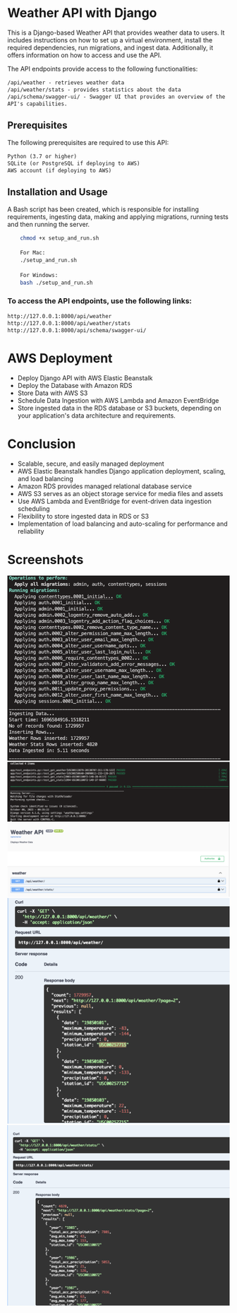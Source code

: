 # Weather API with Django

This is a Django-based Weather API that provides weather data to users. It includes instructions on how to set up a virtual environment, install the required dependencies, run migrations, and ingest data. Additionally, it offers information on how to access and use the API.

The API endpoints provide access to the following functionalities:

    /api/weather - retrieves weather data
    /api/weather/stats - provides statistics about the data
    /api/schema/swagger-ui/ - Swagger UI that provides an overview of the API's capabilities.

## Prerequisites

The following prerequisites are required to use this API:

    Python (3.7 or higher)
    SQLite (or PostgreSQL if deploying to AWS)
    AWS account (if deploying to AWS)

## Installation and Usage

A Bash script has been created, which is responsible for installing requirements, ingesting data, making and applying migrations, running tests and then running the server.

```bash
    chmod +x setup_and_run.sh

    For Mac:
    ./setup_and_run.sh

    For Windows:
    bash ./setup_and_run.sh
```

### To access the API endpoints, use the following links:

    http://127.0.0.1:8000/api/weather
    http://127.0.0.1:8000/api/weather/stats
    http://127.0.0.1:8000/api/schema/swagger-ui/

# AWS Deployment

- Deploy Django API with AWS Elastic Beanstalk
- Deploy the Database with Amazon RDS
- Store Data with AWS S3
- Schedule Data Ingestion with AWS Lambda and Amazon EventBridge
- Store ingested data in the RDS database or S3 buckets, depending on your application's data architecture and requirements.

# Conclusion

- Scalable, secure, and easily managed deployment
- AWS Elastic Beanstalk handles Django application deployment, scaling, and load balancing
- Amazon RDS provides managed relational database service
- AWS S3 serves as an object storage service for media files and assets
- Use AWS Lambda and EventBridge for event-driven data ingestion scheduling
- Flexibility to store ingested data in RDS or S3
- Implementation of load balancing and auto-scaling for performance and reliability

# Screenshots

![Screenshot 1](terminal1.png)
![Screenshot 2](terminal2.png)
![Swagger](swagger.png)
![weather](weather.png)
![weather_stats](weather_stats.png)